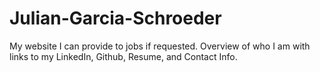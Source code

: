 # Julian-Garcia-Schroeder
My website I can provide to jobs if requested. Overview of who I am with links to my LinkedIn, Github, Resume, and Contact Info.
